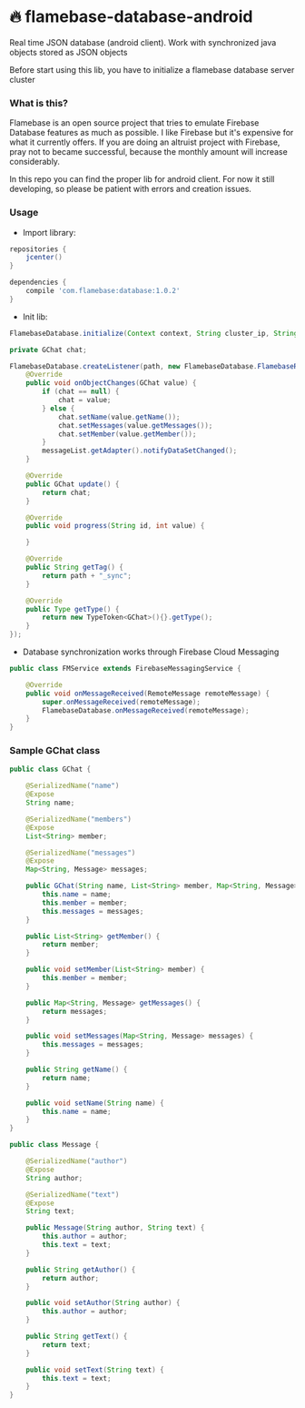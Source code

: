 # :fire: flamebase-database-android

Real time JSON database (android client). Work with synchronized java objects stored as JSON objects

Before start using this lib, you have to initialize a flamebase database server cluster

### What is this?
Flamebase is an open source project that tries to emulate Firebase Database features as much as possible. I like Firebase but it's expensive for what it currently offers.
If you are doing an altruist project with Firebase, pray not to became successful, because the monthly amount will increase considerably.

In this repo you can find the proper lib for android client.
For now it still developing, so please be patient with errors and creation issues.

### Usage

- Import library:

```groovy
repositories {
    jcenter()
}

dependencies {
    compile 'com.flamebase:database:1.0.2'
}
```
- Init lib:
```java
FlamebaseDatabase.initialize(Context context, String cluster_ip, String token);
```

```java
private GChat chat;

FlamebaseDatabase.createListener(path, new FlamebaseDatabase.FlamebaseReference<GChat>() {
    @Override
    public void onObjectChanges(GChat value) {
        if (chat == null) {
            chat = value;
        } else {
            chat.setName(value.getName());
            chat.setMessages(value.getMessages());
            chat.setMember(value.getMember());
        }
        messageList.getAdapter().notifyDataSetChanged();
    }

    @Override
    public GChat update() {
        return chat;
    }

    @Override
    public void progress(String id, int value) {

    }

    @Override
    public String getTag() {
        return path + "_sync";
    }

    @Override
    public Type getType() {
        return new TypeToken<GChat>(){}.getType();
    }
});

```
- Database synchronization works through Firebase Cloud Messaging 

```java
public class FMService extends FirebaseMessagingService {

    @Override
    public void onMessageReceived(RemoteMessage remoteMessage) {
        super.onMessageReceived(remoteMessage);
        FlamebaseDatabase.onMessageReceived(remoteMessage);
    }
}
```


### Sample GChat class

```java
public class GChat {

    @SerializedName("name")
    @Expose
    String name;

    @SerializedName("members")
    @Expose
    List<String> member;

    @SerializedName("messages")
    @Expose
    Map<String, Message> messages;

    public GChat(String name, List<String> member, Map<String, Message> messages) {
        this.name = name;
        this.member = member;
        this.messages = messages;
    }

    public List<String> getMember() {
        return member;
    }

    public void setMember(List<String> member) {
        this.member = member;
    }

    public Map<String, Message> getMessages() {
        return messages;
    }

    public void setMessages(Map<String, Message> messages) {
        this.messages = messages;
    }

    public String getName() {
        return name;
    }

    public void setName(String name) {
        this.name = name;
    }
}
```
```java
public class Message {

    @SerializedName("author")
    @Expose
    String author;

    @SerializedName("text")
    @Expose
    String text;

    public Message(String author, String text) {
        this.author = author;
        this.text = text;
    }

    public String getAuthor() {
        return author;
    }

    public void setAuthor(String author) {
        this.author = author;
    }

    public String getText() {
        return text;
    }

    public void setText(String text) {
        this.text = text;
    }
}
```

